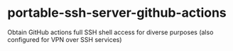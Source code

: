 # portable-ssh-server-github-actions
Obtain GitHub actions full SSH shell access for diverse purposes (also configured for VPN over SSH services)
